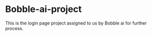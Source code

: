 # Bobble-ai-project
This is the login page project assigned to us by Bobble ai for further process. 
